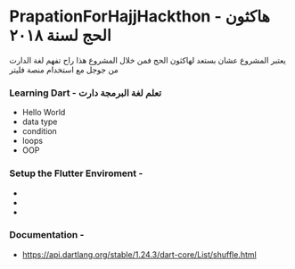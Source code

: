 # PrapationForHajjHackthon - هاكثون الحج لسنة ٢٠١٨
يعتبر المشروع عشان بستعد لهاكثون  الحج  فمن خلال المشروع هذا راح تفهم لغة الدارت من جوجل مع استخدام منصة فليتر

### Learning Dart - تعلم لغة البرمجة دارت
* Hello World 
* data type 
* condition 
* loops 
* OOP 

### Setup the Flutter Enviroment - 
*
*
*


### Documentation - 
* https://api.dartlang.org/stable/1.24.3/dart-core/List/shuffle.html
